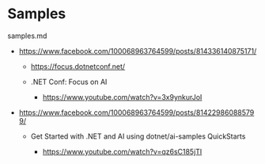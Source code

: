 # Samples

samples.md

*   https://www.facebook.com/100068963764599/posts/814336140875171/

    *   https://focus.dotnetconf.net/

    *   .NET Conf: Focus on AI

        *   https://www.youtube.com/watch?v=3x9ynkurJoI

*   https://www.facebook.com/100068963764599/posts/814229860885799/

    *   Get Started with .NET and AI using dotnet/ai-samples QuickStarts

        *   https://www.youtube.com/watch?v=qz6sC185jTI

